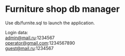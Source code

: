 # Furniture shop db manager
Use db/furnite.sql to launch the application.

Login data:<br>
admin@mail.ru:1234567<br>
operator@gmail.com:1234567890<br>
guest@mail.ru:1234567<br>
